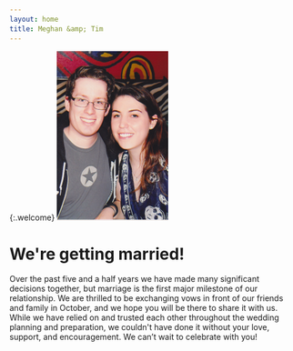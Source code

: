 ```yaml
---
layout: home
title: Meghan &amp; Tim
---
```


{:.welcome}
![Meghan and Tim](/images/us-vegas.png)


# We're getting married!

Over the past five and a half years we have made many significant decisions together, but marriage is the first major milestone of our relationship. We are thrilled to be exchanging vows in front of our friends and family in October, and we hope you will be there to share it with us. While we have relied on and trusted each other throughout the wedding planning and preparation, we couldn't have done it without your love, support, and encouragement. We can’t wait to celebrate with you!
